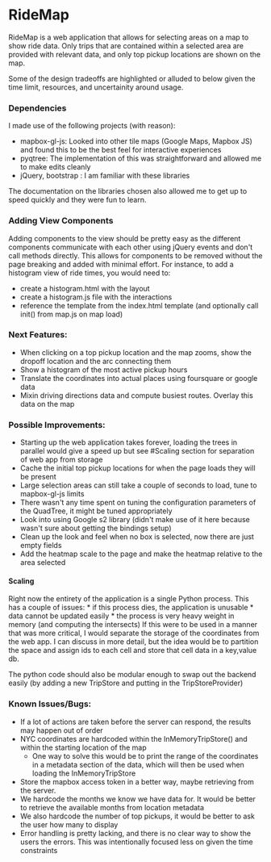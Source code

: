 
# RideMap

RideMap is a web application that allows for selecting areas on a map to show ride data. Only trips that are contained within a selected area are provided with relevant data, and only top pickup locations are shown on the map.

Some of the design tradeoffs are highlighted or alluded to below given the time limit, resources, and uncertainity around usage.

### Dependencies
I made use of the following projects (with reason):
  * mapbox-gl-js: Looked into other tile maps (Google Maps, Mapbox JS) and found this to be the best feel for interactive experiences
  * pyqtree: The implementation of this was straightforward and allowed me to make edits cleanly
  * jQuery, bootstrap : I am familiar with these libraries

The documentation on the libraries chosen also allowed me to get up to speed quickly and they were fun to learn.

### Adding View Components
Adding components to the view should be pretty easy as the different components communicate with each other using jQuery events and don't call methods directly.
This allows for components to be removed without the page breaking and added with minimal effort.
For instance, to add a histogram view of ride times, you would need to:
  * create a histogram.html with the layout
  * create a histogram.js file with the interactions
  * reference the template from the index.html template (and optionally call init() from map.js on map load)

### Next Features:
  * When clicking on a top pickup location and the map zooms, show the dropoff location and the arc connecting them
  * Show a histogram of the most active pickup hours
  * Translate the coordinates into actual places using foursquare or google data
  * Mixin driving directions data and compute busiest routes. Overlay this data on the map 
  
### Possible Improvements:
  * Starting up the web application takes forever, loading the trees in parallel would give a speed up but see #Scaling section for separation of web app from storage
  * Cache the initial top pickup locations for when the page loads they will be present 
  * Large selection areas can still take a couple of seconds to load, tune to mapbox-gl-js limits
  * There wasn't any time spent on tuning the configuration parameters of the QuadTree, it might be tuned appropriately
  * Look into using Google s2 library (didn't make use of it here because wasn't sure about getting the bindings setup)
  * Clean up the look and feel when no box is selected, now there are just empty fields
  * Add the heatmap scale to the page and make the heatmap relative to the area selected

#### Scaling 
  Right now the entirety of the application is a single Python process. This has a couple of issues:
    * if this process dies, the application is unusable
    * data cannot be updated easily
    * the process is very heavy weight in memory (and computing the intersects)
  If this were to be used in a manner that was more critical, I would separate the storage of the coordinates from the web app.
  I can discuss in more detail, but the idea would be to partition the space and assign ids to each cell and store that cell data in a key,value db.

  The python code should also be modular enough to swap out the backend easily (by adding a new TripStore and putting in the TripStoreProvider) 
       
### Known Issues/Bugs:
  * If a lot of actions are taken before the server can respond, the results may happen out of order
  * NYC coordinates are hardcoded within the InMemoryTripStore() and within the starting location of the map
    * One way to solve this would be to print the range of the coordinates in a metadata section of the data, which will then be used when loading the InMemoryTripStore
  * Store the mapbox access token in a better way, maybe retrieving from the server. 
  * We hardcode the months we know we have data for. It would be better to retrieve the available months from location metadata
  * We also hardcode the number of top pickups, it would be better to ask the user how many to display 
  * Error handling is pretty lacking, and there is no clear way to show the users the errors. This was intentionally focused less on given the time constraints
